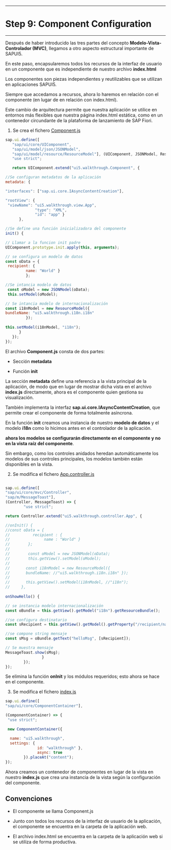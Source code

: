 ********************************
# Step 9: Component Configuration
********************************

Después de haber introducido las tres partes del concepto **Modelo-Vista-Controlador (MVC)**, llegamos a otro aspecto estructural importante de SAPUI5.


En este paso, encapsularemos todos los recursos de la interfaz de usuario en un componente que es independiente de nuestro archivo **index.html**


Los componentes son piezas independientes y reutilizables que se utilizan en aplicaciones SAPUI5.


Siempre que accedamos a recursos, ahora lo haremos en relación con el componente 
(en lugar de en relación con index.html).


Este cambio de arquitectura permite que nuestra aplicación se utilice en entornos más flexibles que nuestra página index.html estática, como en un contenedor circundante de la plataforma de lanzamiento de SAP Fiori.



1. Se crea el fichero [Component.js](webapp/Component.js)

``` js
sap.ui.define([
   "sap/ui/core/UIComponent",
   "sap/ui/model/json/JSONModel",
   "sap/ui/model/resource/ResourceModel"], (UIComponent, JSONModel, ResourceModel) => {
   "use strict";

   return UIComponent.extend("ui5.walkthrough.Component", {

//Se configuran metadatos de la aplicación
metadata: {

"interfaces": ["sap.ui.core.IAsyncContentCreation"],

"rootView": {
 "viewName": "ui5.walkthrough.view.App",
             "type": "XML",
             "id": "app" }
      },

//Se define una función inicializadora del componente
init() {

// Llamar a la funcion init padre
UIComponent.prototype.init.apply(this, arguments);

// se configura un modelo de datos
const oData = {
 recipient: {
         name: "World" }
         };

//Se intancia modelo de datos
 const oModel = new JSONModel(oData);
 this.setModel(oModel);

// Se intancia modelo de internacionalización
const i18nModel = new ResourceModel({
bundleName: "ui5.walkthrough.i18n.i18n"
         });
         
this.setModel(i18nModel, "i18n");
      }
   });
});
```


El archivo **Component.js** consta de dos partes:


+ Sección **metadata**


+ Función **init** 


La sección **metadata** define una referencia a la vista principal de la aplicación, de modo que en lugar de mostrar dicha vista en el archivo **index.js** directamente, ahora es el componente quien gestiona su visualización.


También implementa la interfaz **sap.ui.core.IAsyncContentCreation**, que permite crear el componente de forma totalmente asíncrona.


En la función **init** creamos una instancia de nuestro **modelo de datos** y el modelo **i18n** como lo hicimos antes en el controlador de la aplicación.


**ahora los modelos se configurarán directamente en el componente y no en la vista raíz del componente**.


Sin embargo, como los controles anidados heredan automáticamente los modelos de sus controles principales, los modelos también están disponibles en la vista.


2. Se modifica el fichero [App.controller.js](webapp/controller/App.controller.js)


```js

sap.ui.define([
"sap/ui/core/mvc/Controller",
"sap/m/MessageToast"], 
(Controller, MessageToast) => {
        "use strict";

return Controller.extend("ui5.walkthrough.controller.App", {

//onInit() {
//const oData = {
//          recipient : {
//               name : "World" }
//        };
//
//        const oModel = new JSONModel(oData);
//        this.getView().setModel(oModel);
//
//       const i18nModel = new ResourceModel({
//       bundleName: //"ui5.walkthrough.i18n.i18n" });
// 
//       this.getView().setModel(i18nModel, //"i18n");
//     },
       
onShowHello() {

// se instancia modelo internacionalización
const oBundle = this.getView().getModel("i18n").getResourceBundle();

//se configura destinatario
const sRecipient = this.getView().getModel().getProperty("/recipient/name");

//se compone string mensaje
const sMsg = oBundle.getText("helloMsg", [sRecipient]);

// Se muestra mensaje
MessageToast.show(sMsg);
                }
        });
});

```

Se elimina la función **onInit** y los módulos requeridos; esto ahora se hace en el componente.



3. Se modifica el fichero [index.js](webapp/index.js)


```js
sap.ui.define([
"sap/ui/core/ComponentContainer"], 

(ComponentContainer) => {
 "use strict";

 new ComponentContainer({

  name: "ui5.walkthrough",
  settings: {
              id: "walkthrough" },
              async: true
        }).placeAt("content");
});

```

Ahora creamos un contenedor de componentes en lugar de la vista en nuestro **index.js**
que crea una instancia de la vista según la configuración del componente.

## Convenciones

- El componente se llama Component.js


- Junto con todos los recursos de la interfaz de usuario de la aplicación, el componente se encuentra en la carpeta de la aplicación web.


- El archivo index.html se encuentra en la carpeta de la aplicación web si se utiliza de forma productiva.
